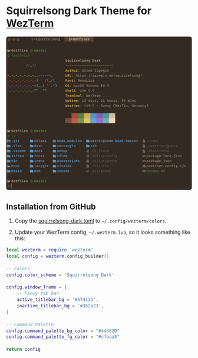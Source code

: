 # Squirrelsong Dark Theme for [WezTerm](https://wezfurlong.org/wezterm/)

![Squirrelsong dark theme for WezTerm](screenshot-dark.jpg)

## Installation from GitHub

1. Copy the [squirrelsong-dark.toml](squirrelsong-dark.toml) to `~/.config/wezterm/colors`.

2. Update your WezTerm config, `~/.wezterm.lua`, so it looks something like this:

```lua
local wezterm = require 'wezterm'
local config = wezterm.config_builder()

-- Colors
config.color_scheme = 'Squirrelsong Dark'

config.window_frame = {
	-- Fancy tab bar
	active_titlebar_bg = '#574131',
	inactive_titlebar_bg = '#352a21',
}

-- Command Palette
config.command_palette_bg_color = "#44382D"
config.command_palette_fg_color = "#cfbaa5"

return config
```
